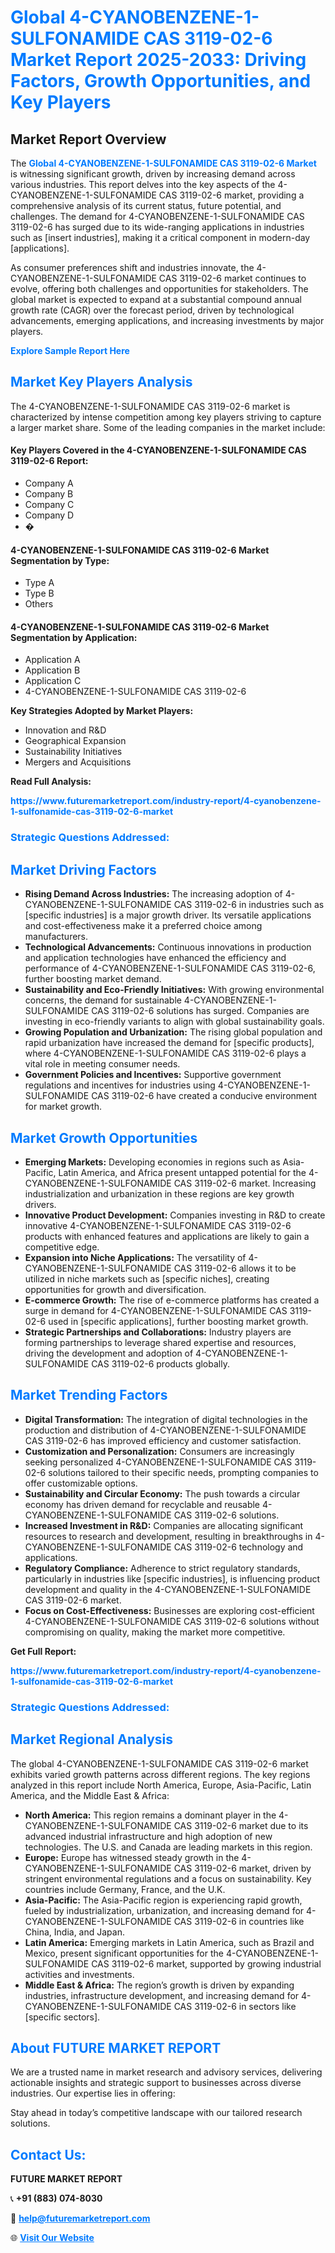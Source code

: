 <h1 style="color: #007BFF;">Global 4-CYANOBENZENE-1-SULFONAMIDE CAS 3119-02-6 Market Report 2025-2033: Driving Factors, Growth Opportunities, and Key Players</h1>

<section id="overview">
<h2>Market Report Overview</h2>
<p>The <a href="https://www.futuremarketreport.com/industry-report/4-cyanobenzene-1-sulfonamide-cas-3119-02-6-market" style="color: #007BFF; text-decoration: none;"><strong>Global 4-CYANOBENZENE-1-SULFONAMIDE CAS 3119-02-6 Market</strong></a> is witnessing significant growth, driven by increasing demand across various industries. This report delves into the key aspects of the 4-CYANOBENZENE-1-SULFONAMIDE CAS 3119-02-6 market, providing a comprehensive analysis of its current status, future potential, and challenges. The demand for 4-CYANOBENZENE-1-SULFONAMIDE CAS 3119-02-6 has surged due to its wide-ranging applications in industries such as [insert industries], making it a critical component in modern-day [applications].</p>
<p>As consumer preferences shift and industries innovate, the 4-CYANOBENZENE-1-SULFONAMIDE CAS 3119-02-6 market continues to evolve, offering both challenges and opportunities for stakeholders. The global market is expected to expand at a substantial compound annual growth rate (CAGR) over the forecast period, driven by technological advancements, emerging applications, and increasing investments by major players.</p>
</section>

<section id="overview">
<p><a href="https://www.futuremarketreport.com/request-sample/reportId=112418" style="color: #007BFF; text-decoration: none;"><strong>Explore Sample Report Here</strong></a></p>
</section>

<section id="key-players">
<h2 style="color: #007BFF;">Market Key Players Analysis</h2>
<p>The 4-CYANOBENZENE-1-SULFONAMIDE CAS 3119-02-6 market is characterized by intense competition among key players striving to capture a larger market share. Some of the leading companies in the market include:</p>
<h4>Key Players Covered in the 4-CYANOBENZENE-1-SULFONAMIDE CAS 3119-02-6 Report:</h4>
<ul><li>Company A</li><li>Company B</li><li>Company C</li><li>Company D</li><li>�</li></ul>
<h4>4-CYANOBENZENE-1-SULFONAMIDE CAS 3119-02-6 Market Segmentation by Type:</h4>
<ul><li>Type A</li><li>Type B</li><li>Others</li></ul>

<h4>4-CYANOBENZENE-1-SULFONAMIDE CAS 3119-02-6 Market Segmentation by Application:</h4>
<ul><li>Application A</li><li>Application B</li><li>Application C</li><li>4-CYANOBENZENE-1-SULFONAMIDE CAS 3119-02-6</li></ul>
<p><strong>Key Strategies Adopted by Market Players:</strong></p>
<ul>
<li>Innovation and R&D</li>
<li>Geographical Expansion</li>
<li>Sustainability Initiatives</li>
<li>Mergers and Acquisitions</li>
</ul>
</section>

<section>
<p><strong>Read Full Analysis: </strong></p><a href="https://www.futuremarketreport.com/industry-report/4-cyanobenzene-1-sulfonamide-cas-3119-02-6-market" style="color: #007BFF; text-decoration: none;"><strong>https://www.futuremarketreport.com/industry-report/4-cyanobenzene-1-sulfonamide-cas-3119-02-6-market</strong></a>
<h3 style="color: #007BFF;">Strategic Questions Addressed:</h3>
</section>

<section id="driving-factors">
<h2 style="color: #007BFF;">Market Driving Factors</h2>
<ul>
<li><strong>Rising Demand Across Industries:</strong> The increasing adoption of 4-CYANOBENZENE-1-SULFONAMIDE CAS 3119-02-6 in industries such as [specific industries] is a major growth driver. Its versatile applications and cost-effectiveness make it a preferred choice among manufacturers.</li>
<li><strong>Technological Advancements:</strong> Continuous innovations in production and application technologies have enhanced the efficiency and performance of 4-CYANOBENZENE-1-SULFONAMIDE CAS 3119-02-6, further boosting market demand.</li>
<li><strong>Sustainability and Eco-Friendly Initiatives:</strong> With growing environmental concerns, the demand for sustainable 4-CYANOBENZENE-1-SULFONAMIDE CAS 3119-02-6 solutions has surged. Companies are investing in eco-friendly variants to align with global sustainability goals.</li>
<li><strong>Growing Population and Urbanization:</strong> The rising global population and rapid urbanization have increased the demand for [specific products], where 4-CYANOBENZENE-1-SULFONAMIDE CAS 3119-02-6 plays a vital role in meeting consumer needs.</li>
<li><strong>Government Policies and Incentives:</strong> Supportive government regulations and incentives for industries using 4-CYANOBENZENE-1-SULFONAMIDE CAS 3119-02-6 have created a conducive environment for market growth.</li>
</ul>
</section>

<section id="growth-opportunities">
<h2 style="color: #007BFF;">Market Growth Opportunities</h2>
<ul>
<li><strong>Emerging Markets:</strong> Developing economies in regions such as Asia-Pacific, Latin America, and Africa present untapped potential for the 4-CYANOBENZENE-1-SULFONAMIDE CAS 3119-02-6 market. Increasing industrialization and urbanization in these regions are key growth drivers.</li>
<li><strong>Innovative Product Development:</strong> Companies investing in R&D to create innovative 4-CYANOBENZENE-1-SULFONAMIDE CAS 3119-02-6 products with enhanced features and applications are likely to gain a competitive edge.</li>
<li><strong>Expansion into Niche Applications:</strong> The versatility of 4-CYANOBENZENE-1-SULFONAMIDE CAS 3119-02-6 allows it to be utilized in niche markets such as [specific niches], creating opportunities for growth and diversification.</li>
<li><strong>E-commerce Growth:</strong> The rise of e-commerce platforms has created a surge in demand for 4-CYANOBENZENE-1-SULFONAMIDE CAS 3119-02-6 used in [specific applications], further boosting market growth.</li>
<li><strong>Strategic Partnerships and Collaborations:</strong> Industry players are forming partnerships to leverage shared expertise and resources, driving the development and adoption of 4-CYANOBENZENE-1-SULFONAMIDE CAS 3119-02-6 products globally.</li>
</ul>
</section>

<section id="trending-factors">
<h2 style="color: #007BFF;">Market Trending Factors</h2>
<ul>
<li><strong>Digital Transformation:</strong> The integration of digital technologies in the production and distribution of 4-CYANOBENZENE-1-SULFONAMIDE CAS 3119-02-6 has improved efficiency and customer satisfaction.</li>
<li><strong>Customization and Personalization:</strong> Consumers are increasingly seeking personalized 4-CYANOBENZENE-1-SULFONAMIDE CAS 3119-02-6 solutions tailored to their specific needs, prompting companies to offer customizable options.</li>
<li><strong>Sustainability and Circular Economy:</strong> The push towards a circular economy has driven demand for recyclable and reusable 4-CYANOBENZENE-1-SULFONAMIDE CAS 3119-02-6 solutions.</li>
<li><strong>Increased Investment in R&D:</strong> Companies are allocating significant resources to research and development, resulting in breakthroughs in 4-CYANOBENZENE-1-SULFONAMIDE CAS 3119-02-6 technology and applications.</li>
<li><strong>Regulatory Compliance:</strong> Adherence to strict regulatory standards, particularly in industries like [specific industries], is influencing product development and quality in the 4-CYANOBENZENE-1-SULFONAMIDE CAS 3119-02-6 market.</li>
<li><strong>Focus on Cost-Effectiveness:</strong> Businesses are exploring cost-efficient 4-CYANOBENZENE-1-SULFONAMIDE CAS 3119-02-6 solutions without compromising on quality, making the market more competitive.</li>
</ul>
</section>

<section>
<p><strong>Get Full Report: </strong></p><a href="https://www.futuremarketreport.com/industry-report/4-cyanobenzene-1-sulfonamide-cas-3119-02-6-market" style="color: #007BFF; text-decoration: none;"><strong>https://www.futuremarketreport.com/industry-report/4-cyanobenzene-1-sulfonamide-cas-3119-02-6-market</strong></a>
<h3 style="color: #007BFF;">Strategic Questions Addressed:</h3>
</section>


<section id="regional-analysis">
<h2 style="color: #007BFF;">Market Regional Analysis</h2>
<p>The global 4-CYANOBENZENE-1-SULFONAMIDE CAS 3119-02-6 market exhibits varied growth patterns across different regions. The key regions analyzed in this report include North America, Europe, Asia-Pacific, Latin America, and the Middle East & Africa:</p>
<ul>
<li><strong>North America:</strong> This region remains a dominant player in the 4-CYANOBENZENE-1-SULFONAMIDE CAS 3119-02-6 market due to its advanced industrial infrastructure and high adoption of new technologies. The U.S. and Canada are leading markets in this region.</li>
<li><strong>Europe:</strong> Europe has witnessed steady growth in the 4-CYANOBENZENE-1-SULFONAMIDE CAS 3119-02-6 market, driven by stringent environmental regulations and a focus on sustainability. Key countries include Germany, France, and the U.K.</li>
<li><strong>Asia-Pacific:</strong> The Asia-Pacific region is experiencing rapid growth, fueled by industrialization, urbanization, and increasing demand for 4-CYANOBENZENE-1-SULFONAMIDE CAS 3119-02-6 in countries like China, India, and Japan.</li>
<li><strong>Latin America:</strong> Emerging markets in Latin America, such as Brazil and Mexico, present significant opportunities for the 4-CYANOBENZENE-1-SULFONAMIDE CAS 3119-02-6 market, supported by growing industrial activities and investments.</li>
<li><strong>Middle East & Africa:</strong> The region’s growth is driven by expanding industries, infrastructure development, and increasing demand for 4-CYANOBENZENE-1-SULFONAMIDE CAS 3119-02-6 in sectors like [specific sectors].</li>
</ul>
</section>

<footer>
<h2 style="color: #007BFF;">About FUTURE MARKET REPORT</h2>
<p>We are a trusted name in market research and advisory services, delivering actionable insights and strategic support to businesses across diverse industries. Our expertise lies in offering:</p>

<p>Stay ahead in today’s competitive landscape with our tailored research solutions.</p>

<h2 style="color: #007BFF;">Contact Us:</h2>
<p><strong>FUTURE MARKET REPORT</strong></p>
<p>📞 <strong>+91 (883) 074-8030</strong></p>
<p>📧 <strong><a href="mailto:help@futuremarketreport.com" style="color: #007BFF;">help@futuremarketreport.com</a></strong></p>
<p>🌐 <strong><a href="https://www.futuremarketreport.com/" style="color: #007BFF;">Visit Our Website</a></strong></p>
</footer>